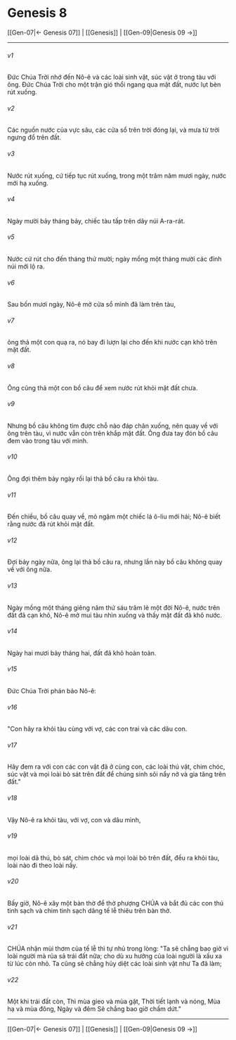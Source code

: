 # Genesis 8

[[Gen-07|← Genesis 07]] | [[Genesis]] | [[Gen-09|Genesis 09 →]]
***



###### v1 
Đức Chúa Trời nhớ đến Nô-ê và các loài sinh vật, súc vật ở trong tàu với ông. Đức Chúa Trời cho một trận gió thổi ngang qua mặt đất, nước lụt bèn rút xuống. 

###### v2 
Các nguồn nước của vực sâu, các cửa sổ trên trời đóng lại, và mưa từ trời ngưng đổ trên đất. 

###### v3 
Nước rút xuống, cứ tiếp tục rút xuống, trong một trăm năm mươi ngày, nước mới hạ xuống. 

###### v4 
Ngày mười bảy tháng bảy, chiếc tàu tấp trên dãy núi A-ra-rát. 

###### v5 
Nước cứ rút cho đến tháng thứ mười; ngày mồng một tháng mười các đỉnh núi mới lộ ra. 

###### v6 
Sau bốn mươi ngày, Nô-ê mở cửa sổ mình đã làm trên tàu, 

###### v7 
ông thả một con quạ ra, nó bay đi lượn lại cho đến khi nước cạn khô trên mặt đất. 

###### v8 
Ông cũng thả một con bồ câu để xem nước rút khỏi mặt đất chưa. 

###### v9 
Nhưng bồ câu không tìm được chỗ nào đáp chân xuống, nên quay về với ông trên tàu, vì nước vẫn còn trên khắp mặt đất. Ông đưa tay đón bồ câu đem vào trong tàu với mình. 

###### v10 
Ông đợi thêm bảy ngày rồi lại thả bồ câu ra khỏi tàu. 

###### v11 
Đến chiều, bồ câu quay về, mỏ ngậm một chiếc lá ô-liu mới hái; Nô-ê biết rằng nước đã rút khỏi mặt đất. 

###### v12 
Đợi bảy ngày nữa, ông lại thả bồ câu ra, nhưng lần này bồ câu không quay về với ông nữa. 

###### v13 
Ngày mồng một tháng giêng năm thứ sáu trăm lẻ một đời Nô-ê, nước trên đất đã cạn khô, Nô-ê mở mui tàu nhìn xuống và thấy mặt đất đã khô nước. 

###### v14 
Ngày hai mươi bảy tháng hai, đất đã khô hoàn toàn. 

###### v15 
Đức Chúa Trời phán bảo Nô-ê: 

###### v16 
"Con hãy ra khỏi tàu cùng với vợ, các con trai và các dâu con. 

###### v17 
Hãy đem ra với con các con vật đã ở cùng con, các loài thú vật, chim chóc, súc vật và mọi loài bò sát trên đất để chúng sinh sôi nẩy nở và gia tăng trên đất." 

###### v18 
Vậy Nô-ê ra khỏi tàu, với vợ, con và dâu mình, 

###### v19 
mọi loài dã thú, bò sát, chim chóc và mọi loài bò trên đất, đều ra khỏi tàu, loài nào đi theo loài nấy. 

###### v20 
Bấy giờ, Nô-ê xây một bàn thờ để thờ phượng CHÚA và bắt đủ các con thú tinh sạch và chim tinh sạch dâng tế lễ thiêu trên bàn thờ. 

###### v21 
CHÚA nhận mùi thơm của tế lễ thì tự nhủ trong lòng: "Ta sẽ chẳng bao giờ vì loài người mà rủa sả trái đất nữa; cho dù xu hướng của loài người là xấu xa từ lúc còn nhỏ. Ta cũng sẽ chẳng hủy diệt các loài sinh vật như Ta đã làm; 

###### v22 
Một khi trái đất còn, Thì mùa gieo và mùa gặt, Thời tiết lạnh và nóng, Mùa hạ và mùa đông, Ngày và đêm Sẽ chẳng bao giờ chấm dứt."

***
[[Gen-07|← Genesis 07]] | [[Genesis]] | [[Gen-09|Genesis 09 →]]
